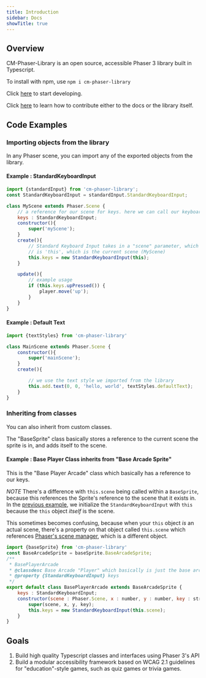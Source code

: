 ```yaml
---
title: Introduction
sidebar: Docs
showTitle: true
---
```


## Overview

CM-Phaser-Library is an open source, accessible Phaser 3 library built in Typescript.

To install with npm, use `npm i cm-phaser-library`

Click [here](quick-start) to start developing.

Click [here](contribute) to learn how to contribute either to the docs or the library itself.

## Code Examples

### Importing objects from the library

In any Phaser scene, you can import any of the exported objects from the library.

#### Example : StandardKeyboardInput

```javascript
import {standardInput} from 'cm-phaser-library';
const StandardKeyboardInput = standardInput.StandardKeyboardInput;

class MyScene extends Phaser.Scene {
    // a reference for our scene for keys. here we can call our keyboard controls
    keys : StandardKeyboardInput;
    constructor(){
        super('myScene');
    }
    create(){
        // Standard Keyboard Input takes in a "scene" parameter, which in this context
        // is 'this', which is the current scene (MyScene)
        this.keys = new StandardKeyboardInput(this);
    }

    update(){
        // example usage
        if (this.keys.upPressed()) {
            player.move('up');
        }
    }
}

```

#### Example : Default Text

```javascript
import {textStyles} from 'cm-phaser-library'

class MainScene extends Phaser.Scene {
    constructor(){
        super('mainScene');
    }
    create(){

        // we use the text style we imported from the library
        this.add.text(0, 0, 'hello, world', textStyles.defaultText);
    }
}

```

### Inheriting from classes

You can also inherit from custom classes.

The "BaseSprite" class basically stores a reference to the current scene the sprite is in, and adds itself to the scene.

#### Example : Base Player Class inherits from "Base Arcade Sprite"

This is the "Base Player Arcade" class which basically has a reference to our keys.

*NOTE* There's a difference with `this.scene` being called within a `BaseSprite`, because this references the Sprite's reference to the scene that it exists in. In the [previous example](#example--standardkeyboardinput), we initialize the `StandardKeyboardInput` with `this` because the `this` object *itself* is the scene.

This sometimes becomes confusing, because when your `this` object *is* an actual scene, there's a property on that object called `this.scene` which references [Phaser's scene manager](https://photonstorm.github.io/phaser3-docs/Phaser.Scenes.SceneManager.html), which is a different object.

```javascript
import {baseSprite} from 'cm-phaser-library'
const BaseArcadeSprite = baseSprite.BaseArcadeSprite;
/**
 * BasePlayerArcade
 * @classdesc Base Arcade "Player" which basically is just the base arcade sprite with a reference to the keys
 * @property {StandardKeyboardInput} keys
 */
export default class BasePlayerArcade extends BaseArcadeSprite {
    keys : StandardKeyboardInput;
    constructor(scene : Phaser.Scene, x : number, y : number, key : string){
        super(scene, x, y, key);
        this.keys = new StandardKeyboardInput(this.scene);
    }
}
```

## Goals

1. Build high quality Typescript classes and interfaces using Phaser 3's API
2. Build a modular accessibility framework based on WCAG 2.1 guidelines for "education"-style games, such as quiz games or trivia games.